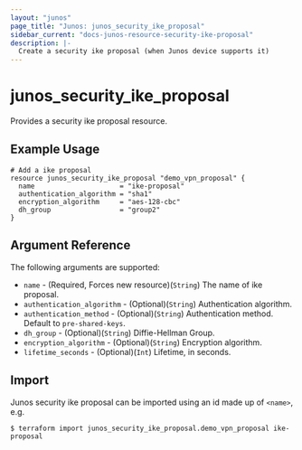 ```yaml
---
layout: "junos"
page_title: "Junos: junos_security_ike_proposal"
sidebar_current: "docs-junos-resource-security-ike-proposal"
description: |-
  Create a security ike proposal (when Junos device supports it)
---
```


# junos_security_ike_proposal

Provides a security ike proposal resource.

## Example Usage

```hcl
# Add a ike proposal
resource junos_security_ike_proposal "demo_vpn_proposal" {
  name                     = "ike-proposal"
  authentication_algorithm = "sha1"
  encryption_algorithm     = "aes-128-cbc"
  dh_group                 = "group2"
}
```

## Argument Reference

The following arguments are supported:

* `name` - (Required, Forces new resource)(`String`) The name of ike proposal.
* `authentication_algorithm` - (Optional)(`String`) Authentication algorithm.
* `authentication_method` - (Optional)(`String`) Authentication method. Default to `pre-shared-keys`.
* `dh_group` - (Optional)(`String`) Diffie-Hellman Group.
* `encryption_algorithm` - (Optional)(`String`) Encryption algorithm.
* `lifetime_seconds` - (Optional)(`Int`) Lifetime, in seconds.

## Import

Junos security ike proposal can be imported using an id made up of `<name>`, e.g.

```
$ terraform import junos_security_ike_proposal.demo_vpn_proposal ike-proposal
```
